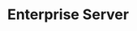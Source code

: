 ---
# metadata # 
title: Enterprise Server
description: Learn how to spin up and manage an Enterprise server.
date: 
# taxonomy #
tags: 
series:
seriesPart:
---